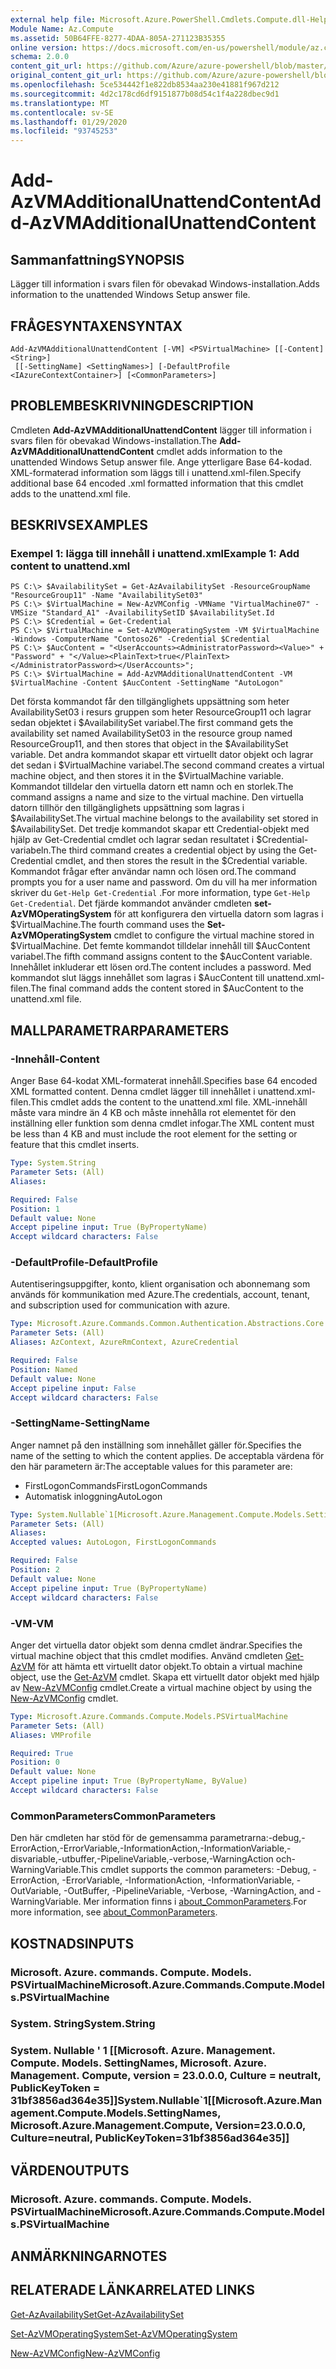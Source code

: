 ```yaml
---
external help file: Microsoft.Azure.PowerShell.Cmdlets.Compute.dll-Help.xml
Module Name: Az.Compute
ms.assetid: 50B64FFE-8277-4DAA-805A-271123B35355
online version: https://docs.microsoft.com/en-us/powershell/module/az.compute/add-azvmadditionalunattendcontent
schema: 2.0.0
content_git_url: https://github.com/Azure/azure-powershell/blob/master/src/Compute/Compute/help/Add-AzVMAdditionalUnattendContent.md
original_content_git_url: https://github.com/Azure/azure-powershell/blob/master/src/Compute/Compute/help/Add-AzVMAdditionalUnattendContent.md
ms.openlocfilehash: 5ce534442f1e822db8534aa230e41881f967d212
ms.sourcegitcommit: 4d2c178cd6df9151877b08d54c1f4a228dbec9d1
ms.translationtype: MT
ms.contentlocale: sv-SE
ms.lasthandoff: 01/29/2020
ms.locfileid: "93745253"
---
```

# <span data-ttu-id="e577e-101">Add-AzVMAdditionalUnattendContent</span><span class="sxs-lookup"><span data-stu-id="e577e-101">Add-AzVMAdditionalUnattendContent</span></span>

## <span data-ttu-id="e577e-102">Sammanfattning</span><span class="sxs-lookup"><span data-stu-id="e577e-102">SYNOPSIS</span></span>
<span data-ttu-id="e577e-103">Lägger till information i svars filen för obevakad Windows-installation.</span><span class="sxs-lookup"><span data-stu-id="e577e-103">Adds information to the unattended Windows Setup answer file.</span></span>

## <span data-ttu-id="e577e-104">FRÅGESYNTAXEN</span><span class="sxs-lookup"><span data-stu-id="e577e-104">SYNTAX</span></span>

```
Add-AzVMAdditionalUnattendContent [-VM] <PSVirtualMachine> [[-Content] <String>]
 [[-SettingName] <SettingNames>] [-DefaultProfile <IAzureContextContainer>] [<CommonParameters>]
```

## <span data-ttu-id="e577e-105">PROBLEMBESKRIVNING</span><span class="sxs-lookup"><span data-stu-id="e577e-105">DESCRIPTION</span></span>
<span data-ttu-id="e577e-106">Cmdleten **Add-AzVMAdditionalUnattendContent** lägger till information i svars filen för obevakad Windows-installation.</span><span class="sxs-lookup"><span data-stu-id="e577e-106">The **Add-AzVMAdditionalUnattendContent** cmdlet adds information to the unattended Windows Setup answer file.</span></span>
<span data-ttu-id="e577e-107">Ange ytterligare Base 64-kodad. XML-formaterad information som läggs till i unattend.xml-filen.</span><span class="sxs-lookup"><span data-stu-id="e577e-107">Specify additional base 64 encoded .xml formatted information that this cmdlet adds to the unattend.xml file.</span></span>

## <span data-ttu-id="e577e-108">BESKRIVS</span><span class="sxs-lookup"><span data-stu-id="e577e-108">EXAMPLES</span></span>

### <span data-ttu-id="e577e-109">Exempel 1: lägga till innehåll i unattend.xml</span><span class="sxs-lookup"><span data-stu-id="e577e-109">Example 1: Add content to unattend.xml</span></span>
```
PS C:\> $AvailabilitySet = Get-AzAvailabilitySet -ResourceGroupName "ResourceGroup11" -Name "AvailabilitySet03"
PS C:\> $VirtualMachine = New-AzVMConfig -VMName "VirtualMachine07" -VMSize "Standard_A1" -AvailabilitySetID $AvailabilitySet.Id 
PS C:\> $Credential = Get-Credential
PS C:\> $VirtualMachine = Set-AzVMOperatingSystem -VM $VirtualMachine  -Windows -ComputerName "Contoso26" -Credential $Credential
PS C:\> $AucContent = "<UserAccounts><AdministratorPassword><Value>" + "Password" + "</Value><PlainText>true</PlainText></AdministratorPassword></UserAccounts>";
PS C:\> $VirtualMachine = Add-AzVMAdditionalUnattendContent -VM $VirtualMachine -Content $AucContent -SettingName "AutoLogon"
```

<span data-ttu-id="e577e-110">Det första kommandot får den tillgänglighets uppsättning som heter AvailabilitySet03 i resurs gruppen som heter ResourceGroup11 och lagrar sedan objektet i $AvailabilitySet variabel.</span><span class="sxs-lookup"><span data-stu-id="e577e-110">The first command gets the availability set named AvailabilitySet03 in the resource group named ResourceGroup11, and then stores that object in the $AvailabilitySet variable.</span></span>
<span data-ttu-id="e577e-111">Det andra kommandot skapar ett virtuellt dator objekt och lagrar det sedan i $VirtualMachine variabel.</span><span class="sxs-lookup"><span data-stu-id="e577e-111">The second command creates a virtual machine object, and then stores it in the $VirtualMachine variable.</span></span>
<span data-ttu-id="e577e-112">Kommandot tilldelar den virtuella datorn ett namn och en storlek.</span><span class="sxs-lookup"><span data-stu-id="e577e-112">The command assigns a name and size to the virtual machine.</span></span>
<span data-ttu-id="e577e-113">Den virtuella datorn tillhör den tillgänglighets uppsättning som lagras i $AvailabilitySet.</span><span class="sxs-lookup"><span data-stu-id="e577e-113">The virtual machine belongs to the availability set stored in $AvailabilitySet.</span></span>
<span data-ttu-id="e577e-114">Det tredje kommandot skapar ett Credential-objekt med hjälp av Get-Credential cmdlet och lagrar sedan resultatet i $Credential-variabeln.</span><span class="sxs-lookup"><span data-stu-id="e577e-114">The third command creates a credential object by using the Get-Credential cmdlet, and then stores the result in the $Credential variable.</span></span>
<span data-ttu-id="e577e-115">Kommandot frågar efter användar namn och lösen ord.</span><span class="sxs-lookup"><span data-stu-id="e577e-115">The command prompts you for a user name and password.</span></span>
<span data-ttu-id="e577e-116">Om du vill ha mer information skriver du `Get-Help Get-Credential` .</span><span class="sxs-lookup"><span data-stu-id="e577e-116">For more information, type `Get-Help Get-Credential`.</span></span>
<span data-ttu-id="e577e-117">Det fjärde kommandot använder cmdleten **set-AzVMOperatingSystem** för att konfigurera den virtuella datorn som lagras i $VirtualMachine.</span><span class="sxs-lookup"><span data-stu-id="e577e-117">The fourth command uses the **Set-AzVMOperatingSystem** cmdlet to configure the virtual machine stored in $VirtualMachine.</span></span>
<span data-ttu-id="e577e-118">Det femte kommandot tilldelar innehåll till $AucContent variabel.</span><span class="sxs-lookup"><span data-stu-id="e577e-118">The fifth command assigns content to the $AucContent variable.</span></span>
<span data-ttu-id="e577e-119">Innehållet inkluderar ett lösen ord.</span><span class="sxs-lookup"><span data-stu-id="e577e-119">The content includes a password.</span></span>
<span data-ttu-id="e577e-120">Med kommandot slut läggs innehållet som lagras i $AucContent till unattend.xml-filen.</span><span class="sxs-lookup"><span data-stu-id="e577e-120">The final command adds the content stored in $AucContent to the unattend.xml file.</span></span>

## <span data-ttu-id="e577e-121">MALLPARAMETRAR</span><span class="sxs-lookup"><span data-stu-id="e577e-121">PARAMETERS</span></span>

### <span data-ttu-id="e577e-122">-Innehåll</span><span class="sxs-lookup"><span data-stu-id="e577e-122">-Content</span></span>
<span data-ttu-id="e577e-123">Anger Base 64-kodat XML-formaterat innehåll.</span><span class="sxs-lookup"><span data-stu-id="e577e-123">Specifies base 64 encoded XML formatted content.</span></span>
<span data-ttu-id="e577e-124">Denna cmdlet lägger till innehållet i unattend.xml-filen.</span><span class="sxs-lookup"><span data-stu-id="e577e-124">This cmdlet adds the content to the unattend.xml file.</span></span>
<span data-ttu-id="e577e-125">XML-innehåll måste vara mindre än 4 KB och måste innehålla rot elementet för den inställning eller funktion som denna cmdlet infogar.</span><span class="sxs-lookup"><span data-stu-id="e577e-125">The XML content must be less than 4 KB and must include the root element for the setting or feature that this cmdlet inserts.</span></span>

```yaml
Type: System.String
Parameter Sets: (All)
Aliases:

Required: False
Position: 1
Default value: None
Accept pipeline input: True (ByPropertyName)
Accept wildcard characters: False
```

### <span data-ttu-id="e577e-126">-DefaultProfile</span><span class="sxs-lookup"><span data-stu-id="e577e-126">-DefaultProfile</span></span>
<span data-ttu-id="e577e-127">Autentiseringsuppgifter, konto, klient organisation och abonnemang som används för kommunikation med Azure.</span><span class="sxs-lookup"><span data-stu-id="e577e-127">The credentials, account, tenant, and subscription used for communication with azure.</span></span>

```yaml
Type: Microsoft.Azure.Commands.Common.Authentication.Abstractions.Core.IAzureContextContainer
Parameter Sets: (All)
Aliases: AzContext, AzureRmContext, AzureCredential

Required: False
Position: Named
Default value: None
Accept pipeline input: False
Accept wildcard characters: False
```

### <span data-ttu-id="e577e-128">-SettingName</span><span class="sxs-lookup"><span data-stu-id="e577e-128">-SettingName</span></span>
<span data-ttu-id="e577e-129">Anger namnet på den inställning som innehållet gäller för.</span><span class="sxs-lookup"><span data-stu-id="e577e-129">Specifies the name of the setting to which the content applies.</span></span>
<span data-ttu-id="e577e-130">De acceptabla värdena för den här parametern är:</span><span class="sxs-lookup"><span data-stu-id="e577e-130">The acceptable values for this parameter are:</span></span>
- <span data-ttu-id="e577e-131">FirstLogonCommands</span><span class="sxs-lookup"><span data-stu-id="e577e-131">FirstLogonCommands</span></span>
- <span data-ttu-id="e577e-132">Automatisk inloggning</span><span class="sxs-lookup"><span data-stu-id="e577e-132">AutoLogon</span></span>

```yaml
Type: System.Nullable`1[Microsoft.Azure.Management.Compute.Models.SettingNames]
Parameter Sets: (All)
Aliases:
Accepted values: AutoLogon, FirstLogonCommands

Required: False
Position: 2
Default value: None
Accept pipeline input: True (ByPropertyName)
Accept wildcard characters: False
```

### <span data-ttu-id="e577e-133">-VM</span><span class="sxs-lookup"><span data-stu-id="e577e-133">-VM</span></span>
<span data-ttu-id="e577e-134">Anger det virtuella dator objekt som denna cmdlet ändrar.</span><span class="sxs-lookup"><span data-stu-id="e577e-134">Specifies the virtual machine object that this cmdlet modifies.</span></span>
<span data-ttu-id="e577e-135">Använd cmdleten [Get-AzVM](./Get-AzVM.md) för att hämta ett virtuellt dator objekt.</span><span class="sxs-lookup"><span data-stu-id="e577e-135">To obtain a virtual machine object, use the [Get-AzVM](./Get-AzVM.md) cmdlet.</span></span>
<span data-ttu-id="e577e-136">Skapa ett virtuellt dator objekt med hjälp av [New-AzVMConfig](./New-AzVMConfig.md) cmdlet.</span><span class="sxs-lookup"><span data-stu-id="e577e-136">Create a virtual machine object by using the [New-AzVMConfig](./New-AzVMConfig.md) cmdlet.</span></span>

```yaml
Type: Microsoft.Azure.Commands.Compute.Models.PSVirtualMachine
Parameter Sets: (All)
Aliases: VMProfile

Required: True
Position: 0
Default value: None
Accept pipeline input: True (ByPropertyName, ByValue)
Accept wildcard characters: False
```

### <span data-ttu-id="e577e-137">CommonParameters</span><span class="sxs-lookup"><span data-stu-id="e577e-137">CommonParameters</span></span>
<span data-ttu-id="e577e-138">Den här cmdleten har stöd för de gemensamma parametrarna:-debug,-ErrorAction,-ErrorVariable,-InformationAction,-InformationVariable,-disvariable,-utbuffer,-PipelineVariable,-verbose,-WarningAction och-WarningVariable.</span><span class="sxs-lookup"><span data-stu-id="e577e-138">This cmdlet supports the common parameters: -Debug, -ErrorAction, -ErrorVariable, -InformationAction, -InformationVariable, -OutVariable, -OutBuffer, -PipelineVariable, -Verbose, -WarningAction, and -WarningVariable.</span></span> <span data-ttu-id="e577e-139">Mer information finns i [about_CommonParameters](https://go.microsoft.com/fwlink/?LinkID=113216).</span><span class="sxs-lookup"><span data-stu-id="e577e-139">For more information, see [about_CommonParameters](https://go.microsoft.com/fwlink/?LinkID=113216).</span></span>

## <span data-ttu-id="e577e-140">KOSTNADS</span><span class="sxs-lookup"><span data-stu-id="e577e-140">INPUTS</span></span>

### <span data-ttu-id="e577e-141">Microsoft. Azure. commands. Compute. Models. PSVirtualMachine</span><span class="sxs-lookup"><span data-stu-id="e577e-141">Microsoft.Azure.Commands.Compute.Models.PSVirtualMachine</span></span>

### <span data-ttu-id="e577e-142">System. String</span><span class="sxs-lookup"><span data-stu-id="e577e-142">System.String</span></span>

### <span data-ttu-id="e577e-143">System. Nullable ' 1 [[Microsoft. Azure. Management. Compute. Models. SettingNames, Microsoft. Azure. Management. Compute, version = 23.0.0.0, Culture = neutralt, PublicKeyToken = 31bf3856ad364e35]]</span><span class="sxs-lookup"><span data-stu-id="e577e-143">System.Nullable\`1[[Microsoft.Azure.Management.Compute.Models.SettingNames, Microsoft.Azure.Management.Compute, Version=23.0.0.0, Culture=neutral, PublicKeyToken=31bf3856ad364e35]]</span></span>

## <span data-ttu-id="e577e-144">VÄRDEN</span><span class="sxs-lookup"><span data-stu-id="e577e-144">OUTPUTS</span></span>

### <span data-ttu-id="e577e-145">Microsoft. Azure. commands. Compute. Models. PSVirtualMachine</span><span class="sxs-lookup"><span data-stu-id="e577e-145">Microsoft.Azure.Commands.Compute.Models.PSVirtualMachine</span></span>

## <span data-ttu-id="e577e-146">ANMÄRKNINGAR</span><span class="sxs-lookup"><span data-stu-id="e577e-146">NOTES</span></span>

## <span data-ttu-id="e577e-147">RELATERADE LÄNKAR</span><span class="sxs-lookup"><span data-stu-id="e577e-147">RELATED LINKS</span></span>

[<span data-ttu-id="e577e-148">Get-AzAvailabilitySet</span><span class="sxs-lookup"><span data-stu-id="e577e-148">Get-AzAvailabilitySet</span></span>](./Get-AzAvailabilitySet.md)

[<span data-ttu-id="e577e-149">Set-AzVMOperatingSystem</span><span class="sxs-lookup"><span data-stu-id="e577e-149">Set-AzVMOperatingSystem</span></span>](./Set-AzVMOperatingSystem.md)

[<span data-ttu-id="e577e-150">New-AzVMConfig</span><span class="sxs-lookup"><span data-stu-id="e577e-150">New-AzVMConfig</span></span>](./New-AzVMConfig.md)
